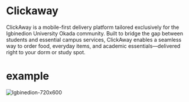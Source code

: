 # Clickaway
ClickAway is a mobile-first delivery platform tailored exclusively for the Igbinedion University Okada community. Built to bridge the gap between students and essential campus services, ClickAway enables a seamless way to order food, everyday items, and academic essentials—delivered right to your dorm or study spot.

# example
![Igbinedion-720x600](https://github.com/user-attachments/assets/3e177daa-cbc7-459b-97a9-a8ebbb2fdf86)
